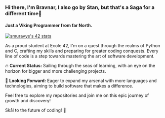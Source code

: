 ### Hi there, I'm Bravnar, I also go by Stan, but that's a Saga for a different time👋

#### Just a Viking Programmer from far North.

[![smuravye's 42 stats](https://badge.mediaplus.ma/darkblue/smuravye?1337Badge=off&UM6P=off)](https://profile.intra.42.fr/users/smuravye)

As a proud student at Ecole 42, I'm on a quest through the realms of Python and C, crafting my skills and preparing for greater coding conquests. Every line of code is a step towards mastering the art of software development.

🔥 **Current Status:** Sailing through the seas of learning, with an eye on the horizon for bigger and more challenging projects.

🌟 **Looking Forward:** Eager to expand my arsenal with more languages and technologies, aiming to build software that makes a difference.

Feel free to explore my repositories and join me on this epic journey of growth and discovery!

Skål to the future of coding! 🍻

<!--
**Bravnar/Bravnar** is a ✨ _special_ ✨ repository because its `README.md` (this file) appears on your GitHub profile.

Here are some ideas to get you started:

- 🔭 I’m currently working on ...
- 🌱 I’m currently learning ...
- 👯 I’m looking to collaborate on ...
- 🤔 I’m looking for help with ...
- 💬 Ask me about ...
- 📫 How to reach me: ...
- 😄 Pronouns: ...
- ⚡ Fun fact: ...
-->
